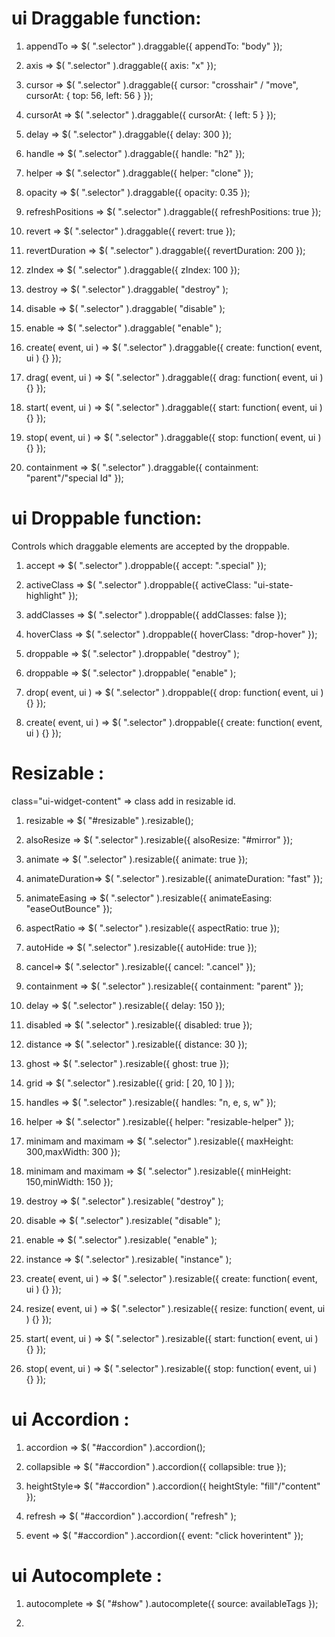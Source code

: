 # ui Draggable function:

1. appendTo => $( ".selector" ).draggable({
appendTo: "body"
});

2. axis =>  $( ".selector" ).draggable({
axis: "x"
});

3. cursor => $( ".selector" ).draggable({
cursor: "crosshair" / "move", cursorAt: { top: 56, left: 56 }
});

4. cursorAt => $( ".selector" ).draggable({
cursorAt: { left: 5 }
});

5. delay => $( ".selector" ).draggable({
delay: 300
});

6. handle =>  $( ".selector" ).draggable({
handle: "h2"
});

7. helper => $( ".selector" ).draggable({
helper: "clone"
});

8. opacity => $( ".selector" ).draggable({
opacity: 0.35
});

9. refreshPositions => $( ".selector" ).draggable({
refreshPositions: true
});

10. revert =>  $( ".selector" ).draggable({
revert: true
});

11. revertDuration => $( ".selector" ).draggable({
revertDuration: 200
});

12. zIndex => $( ".selector" ).draggable({
zIndex: 100
});

13. destroy => $( ".selector" ).draggable( "destroy" );

14. disable => $( ".selector" ).draggable( "disable" );

15. enable => $( ".selector" ).draggable( "enable" );

16. create( event, ui ) => $( ".selector" ).draggable({
create: function( event, ui ) {}
});

17. drag( event, ui ) => $( ".selector" ).draggable({
drag: function( event, ui ) {}
});

18. start( event, ui ) => $( ".selector" ).draggable({
start: function( event, ui ) {}
});

19. stop( event, ui ) => $( ".selector" ).draggable({
stop: function( event, ui ) {}
});

20. containment => $( ".selector" ).draggable({
  containment: "parent"/"special Id"
});

# ui Droppable function:
Controls which draggable elements are accepted by the droppable.

1. accept => $( ".selector" ).droppable({
  accept: ".special"
});

2. activeClass =>  $( ".selector" ).droppable({
  activeClass: "ui-state-highlight"
});

3. addClasses => $( ".selector" ).droppable({
  addClasses: false
});

4. hoverClass => $( ".selector" ).droppable({
  hoverClass: "drop-hover"
});

5. droppable => $( ".selector" ).droppable( "destroy" );

6. droppable => $( ".selector" ).droppable( "enable" );


7. drop( event, ui ) => $( ".selector" ).droppable({
  drop: function( event, ui ) {}
});

8. create( event, ui ) => $( ".selector" ).droppable({
  create: function( event, ui ) {}
});

# Resizable :

class="ui-widget-content" => class add in resizable id.

1. resizable =>  $( "#resizable" ).resizable();

2. alsoResize => $( ".selector" ).resizable({
  alsoResize: "#mirror"
});

3. animate => $( ".selector" ).resizable({
  animate: true
});

4. animateDuration=>  $( ".selector" ).resizable({
  animateDuration: "fast"
});

5. animateEasing => $( ".selector" ).resizable({
  animateEasing: "easeOutBounce"
});

6. aspectRatio => $( ".selector" ).resizable({
  aspectRatio: true
});

7. autoHide =>  $( ".selector" ).resizable({
  autoHide: true
});

8. cancel=> $( ".selector" ).resizable({
  cancel: ".cancel"
});

9. containment => $( ".selector" ).resizable({
  containment: "parent"
});

10. delay => $( ".selector" ).resizable({
  delay: 150
});

11. disabled => $( ".selector" ).resizable({
  disabled: true
});

12. distance => $( ".selector" ).resizable({
  distance: 30
});

13. ghost => $( ".selector" ).resizable({
  ghost: true
});

14. grid => $( ".selector" ).resizable({
  grid: [ 20, 10 ]
});

15. handles => $( ".selector" ).resizable({
  handles: "n, e, s, w"
});

16. helper => $( ".selector" ).resizable({
  helper: "resizable-helper"
});

17. minimam and maximam => $( ".selector" ).resizable({
  maxHeight: 300,maxWidth: 300
});

18. minimam and maximam => $( ".selector" ).resizable({
  minHeight: 150,minWidth: 150
});

19. destroy => $( ".selector" ).resizable( "destroy" );

20. disable => $( ".selector" ).resizable( "disable" );

21. enable => $( ".selector" ).resizable( "enable" );

22. instance => $( ".selector" ).resizable( "instance" );

23. create( event, ui ) => $( ".selector" ).resizable({
  create: function( event, ui ) {}
});

24. resize( event, ui ) => $( ".selector" ).resizable({
  resize: function( event, ui ) {}
});

25. start( event, ui ) => $( ".selector" ).resizable({
  start: function( event, ui ) {}
});

26. stop( event, ui ) => $( ".selector" ).resizable({
  stop: function( event, ui ) {}
});

# ui Accordion :

1. accordion =>  $( "#accordion" ).accordion();

2. collapsible => $( "#accordion" ).accordion({
  collapsible: true
});

3. heightStyle=>  $( "#accordion" ).accordion({
  heightStyle: "fill"/"content"
});

4. refresh => $( "#accordion" ).accordion( "refresh" );

5. event =>  $( "#accordion" ).accordion({
  event: "click hoverintent"
 });

# ui Autocomplete :

1. autocomplete => $( "#show" ).autocomplete({ source: availableTags });

2.  
